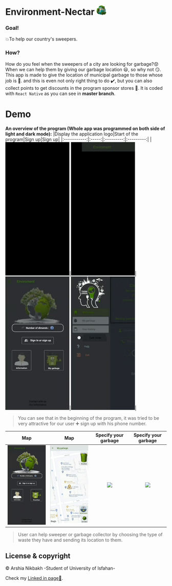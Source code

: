 # Environment-Nectar  <img src="images/app_logo.png" width = "30"/>

### Goal!
:boom:To help our country's sweepers.
### How?
How do you feel when the sweepers of a city are looking for garbage?:worried: When we can help them by giving our garbage location :smiley:, so why not :smirk:. This app is made to give the location of municipal garbage to those whose job is :star2:. and this is even not only right thing to do :heavy_check_mark:, but you can also collect points to get discounts in the program sponsor stores :currency_exchange:. It is coded with `React Native` as you can see in **master branch**.

# Demo
**An overview of the program (Whole app was programmed on both side of light and dark mode):**
|Display the application logo|Start of the program|Sign up|Sign up|
|:-----------:|:-----:|:---------:|:---------:|
|<img src="garbage%20prioject%20gifs/logo.gif" width="200px">|<img src="garbage%20prioject%20gifs/StartAppDark.gif" width="200px">|<img src="garbage%20prioject%20gifs/SignInOrSighnUpDark.gif" width="200px">|<img src="garbage%20prioject%20gifs/SignInOrSighnUpLight.gif" width="200px">|
>You can see that in the beginning of the program, it was tried to be very attractive for our user :heavy_plus_sign: sign up with his phone number.

|Map|Map|Specify your garbage|Specify your garbage|
|:-----------:|:-----:|:---------:|:---------:|
|<img src="garbage%20prioject%20gifs/GarbageStartDark.gif" width="200px">|<img src="garbage%20prioject%20gifs/TurnOnGpsLight.gif" width="200px">|<img src="garbage%20prioject%20gifs/SelectGarbageKight.gif" width="200px">|<img src="garbage%20prioject%20gifs/SelectGarbageDark.gif" width="200px">|
>User can help sweeper or garbage collector by choosing the type of waste they have and sending its location to them.

## License & copyright

© Arshia Nikbakh -Student of University of Isfahan-

Check my [Linked in page:link:](https://www.linkedin.com/in/arshia-nikbakht).
